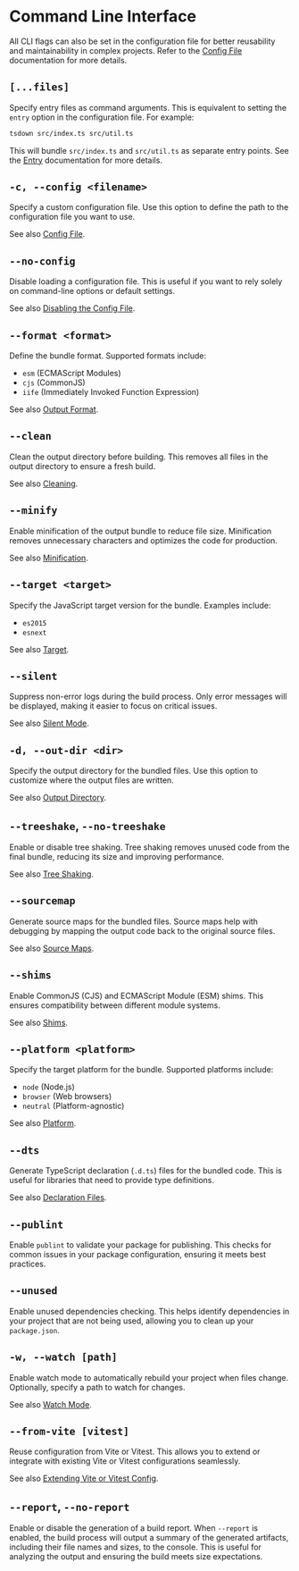 # Command Line Interface

All CLI flags can also be set in the configuration file for better reusability and maintainability in complex projects. Refer to the [Config File](../guide/config-file.md) documentation for more details.

## `[...files]`

Specify entry files as command arguments. This is equivalent to setting the `entry` option in the configuration file. For example:

```bash
tsdown src/index.ts src/util.ts
```

This will bundle `src/index.ts` and `src/util.ts` as separate entry points. See the [Entry](../guide/entry.md) documentation for more details.

## `-c, --config <filename>`

Specify a custom configuration file. Use this option to define the path to the configuration file you want to use.

See also [Config File](../guide/config-file.md).

## `--no-config`

Disable loading a configuration file. This is useful if you want to rely solely on command-line options or default settings.

See also [Disabling the Config File](../guide/config-file.md#disabling-the-config-file).

## `--format <format>`

Define the bundle format. Supported formats include:

- `esm` (ECMAScript Modules)
- `cjs` (CommonJS)
- `iife` (Immediately Invoked Function Expression)

See also [Output Format](../guide/output-format.md).

## `--clean`

Clean the output directory before building. This removes all files in the output directory to ensure a fresh build.

See also [Cleaning](../guide/cleaning.md).

## `--minify`

Enable minification of the output bundle to reduce file size. Minification removes unnecessary characters and optimizes the code for production.

See also [Minification](../guide/minification.md).

## `--target <target>`

Specify the JavaScript target version for the bundle. Examples include:

- `es2015`
- `esnext`

See also [Target](../guide/target.md).

## `--silent`

Suppress non-error logs during the build process. Only error messages will be displayed, making it easier to focus on critical issues.

See also [Silent Mode](../guide/silent-mode.md).

## `-d, --out-dir <dir>`

Specify the output directory for the bundled files. Use this option to customize where the output files are written.

See also [Output Directory](../guide/output-directory.md).

## `--treeshake`, `--no-treeshake`

Enable or disable tree shaking. Tree shaking removes unused code from the final bundle, reducing its size and improving performance.

See also [Tree Shaking](../guide/tree-shaking.md).

## `--sourcemap`

Generate source maps for the bundled files. Source maps help with debugging by mapping the output code back to the original source files.

See also [Source Maps](../guide/sourcemap.md).

## `--shims`

Enable CommonJS (CJS) and ECMAScript Module (ESM) shims. This ensures compatibility between different module systems.

See also [Shims](../guide/shims.md).

## `--platform <platform>`

Specify the target platform for the bundle. Supported platforms include:

- `node` (Node.js)
- `browser` (Web browsers)
- `neutral` (Platform-agnostic)

See also [Platform](../guide/platform.md).

## `--dts`

Generate TypeScript declaration (`.d.ts`) files for the bundled code. This is useful for libraries that need to provide type definitions.

See also [Declaration Files](../guide/dts.md).

## `--publint`

Enable `publint` to validate your package for publishing. This checks for common issues in your package configuration, ensuring it meets best practices.

## `--unused`

Enable unused dependencies checking. This helps identify dependencies in your project that are not being used, allowing you to clean up your `package.json`.

## `-w, --watch [path]`

Enable watch mode to automatically rebuild your project when files change. Optionally, specify a path to watch for changes.

See also [Watch Mode](../guide/watch-mode.md).

## `--from-vite [vitest]`

Reuse configuration from Vite or Vitest. This allows you to extend or integrate with existing Vite or Vitest configurations seamlessly.

See also [Extending Vite or Vitest Config](../guide/config-file.md#extending-vite-or-vitest-config-experimental).

## `--report`, `--no-report`

Enable or disable the generation of a build report. When `--report` is enabled, the build process will output a summary of the generated artifacts, including their file names and sizes, to the console. This is useful for analyzing the output and ensuring the build meets size expectations.
